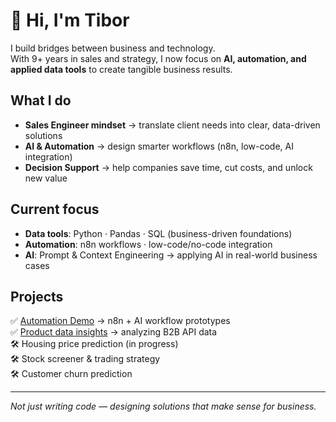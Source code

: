 # 👋 Hi, I'm Tibor  

I build bridges between business and technology.  
With 9+ years in sales and strategy, I now focus on **AI, automation, and applied data tools** to create tangible business results.  

## What I do
- **Sales Engineer mindset** → translate client needs into clear, data-driven solutions  
- **AI & Automation** → design smarter workflows (n8n, low-code, AI integration)  
- **Decision Support** → help companies save time, cut costs, and unlock new value  

## Current focus
- **Data tools**: Python · Pandas · SQL (business-driven foundations)  
- **Automation**: n8n workflows · low-code/no-code integration  
- **AI**: Prompt & Context Engineering → applying AI in real-world business cases  

## Projects
✅ [Automation Demo](#) → n8n + AI workflow prototypes  
✅ [Product data insights](#) → analyzing B2B API data  
🛠 Housing price prediction (in progress)  
🛠 Stock screener & trading strategy  
🛠 Customer churn prediction  

---

*Not just writing code — designing solutions that make sense for business.*  
